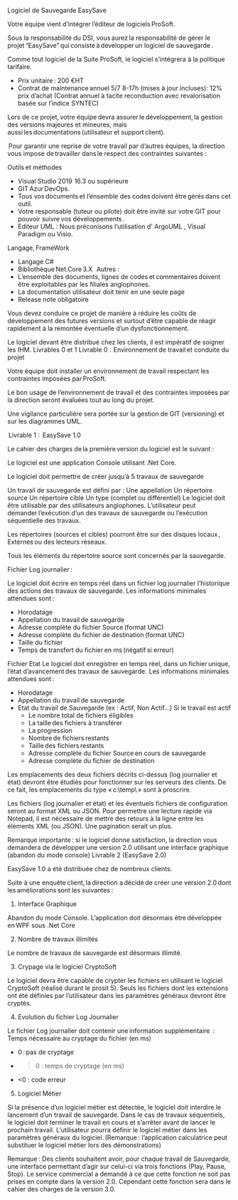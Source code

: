 Logiciel de Sauvegarde EasySave 


Votre équipe vient d’intégrer l’éditeur de logiciels ProSoft.   

Sous la responsabilité du DSI, vous aurez la responsabilité de gérer le projet “EasySave” qui consiste à développer un logiciel de sauvegarde .  

Comme tout logiciel de la Suite ProSoft, le logiciel s’intégrera à la politique tarifaire. 

- Prix unitaire : 200 €HT 
- Contrat de maintenance annuel 5/7 8-17h (mises à jour incluses):  12% prix d’achat (Contrat annuel à tacite reconduction avec revalorisation basée sur l’indice SYNTEC) 

Lors de ce projet, votre équipe devra assurer le développement, la gestion des versions majeures et mineures, mais aussi les documentations (utilisateur et support client).  

 Pour garantir une reprise de votre travail par d’autres équipes, la direction vous impose de travailler dans le respect des contraintes suivantes :  

Outils et méthodes  

- Visual Studio 2019  16.3 ou supérieure 
- GIT Azur DevOps.   
- Tous vos documents et l’ensemble des codes doivent être gérés dans cet outil.  
- Votre responsable (tuteur ou pilote) doit être invité sur votre GIT pour pouvoir suivre vos développements .
- Editeur UML :  Nous préconisons l’utilisation d' ArgoUML ,  Visual Paradigm  ou  Visio.

 Langage, FrameWork  
- Langage C#  
- Bibliothèque Net.Core 3.X   
 Autres :  
- L’ensemble des documents, lignes de codes et commentaires doivent être exploitables par les filiales anglophones.  
- La documentation utilisateur doit tenir en une seule page 
- Release note obligatoire  

 Vous devez conduire ce projet de manière à réduire les coûts de développement des futures versions et surtout d’être capable de réagir rapidement à la remontée éventuelle d’un dysfonctionnement. 

Le logiciel devant être distribué chez les clients,  il est impératif de soigner les IHM. 
Livrables 0 et 1
Livrable 0 :  Environnement de travail et conduite du projet 

Votre équipe doit installer un environnement de travail respectant les contraintes imposées par ProSoft.   

Le bon usage de l’environnement de travail et des contraintes imposées par la direction seront évaluées tout au long du projet. 

Une vigilance particulière sera portée sur la gestion de GIT (versioning) et sur les diagrammes UML. 

 Livrable 1 :  EasySave 1.0 

Le cahier des charges de la première version du logiciel est le suivant :  

Le logiciel est une application Console utilisant .Net Core. 

Le logiciel doit permettre de créer jusqu’à 5 travaux de sauvegarde 

Un travail de sauvegarde est défini par  :
Une appellation
Un répertoire source 
Un répertoire cible 
Un type (complet ou différentiel) 
Le logiciel doit être utilisable par des utilisateurs anglophones. 
L’utilisateur peut demander l’exécution d’un des travaux de sauvegarde ou l’exécution séquentielle  des travaux. 

Les répertoires (sources et cibles) pourront être sur des disques locaux , Externes ou des lecteurs réseaux.

Tous les éléments du répertoire source sont concernés par la sauvegarde. 

Fichier Log journalier : 

Le logiciel doit écrire en temps réel dans un fichier log journalier l’historique des actions des travaux de sauvegarde. Les informations minimales attendues sont : 

- Horodatage   
- Appellation du travail de sauvegarde 
- Adresse complète du fichier Source (format UNC) 
- Adresse complète du fichier de destination (format UNC) 
- Taille du fichier  
- Temps de transfert du fichier en ms (négatif si erreur)   
  

Fichier Etat 
Le logiciel doit enregistrer en temps réel, dans un fichier unique, l’état d’avancement des travaux de sauvegarde.  Les informations minimales attendues sont :   

- Horodatage  
- Appellation du travail de sauvegarde 
- Etat du travail de Sauvegarde (ex : Actif, Non Actif...) 
Si le travail est actif 
     - Le nombre total de fichiers éligibles 
     - La taille des fichiers à transférer  
     - La progression          
     - Nombre de fichiers restants   
     - Taille des fichiers restants   
     - Adresse complète du fichier Source en cours de sauvegarde 
     - Adresse complète du fichier de destination 
 

Les emplacements des deux fichiers décrits ci-dessus (log journalier et état) devront être étudiés pour fonctionner sur les serveurs des clients. De ce fait, les emplacements du type « c:\temp\ » sont à proscrire. 

Les fichiers (log journalier et état) et les éventuels fichiers de configuration seront au format XML ou JSON.  Pour permettre une lecture rapide via Notepad, il est nécessaire de mettre des retours à la ligne entre les éléments XML (ou JSON). Une pagination serait un plus. 

 Remarque importante : si le logiciel donne satisfaction, la direction vous demandera de développer une version 2.0 utilisant une interface graphique (abandon du mode console) 
 Livrable 2 (EasySave 2.0)

EasySave 1.0 a été distribuée chez de nombreux clients.  

Suite à une enquête client, la direction a décidé de créer une version 2.0 dont les améliorations sont les suivantes :  

1) Interface Graphique 

Abandon du mode Console. L’application doit désormais être développée en WPF sous .Net Core 

 2) Nombre de travaux illimités 

Le nombre de travaux de sauvegarde est désormais illimité.  

 3) Crypage via le logiciel CryptoSoft 

Le logiciel devra être capable de crypter les fichiers en utilisant le logiciel CryptoSoft (réalisé durant le prosit 5).  Seuls les fichiers dont les extensions ont été définies par l’utilisateur dans les paramètres généraux devront être cryptés. 

 4) Evolution du fichier Log Journalier 

Le fichier Log journalier doit contenir une information supplémentaire   :  Temps nécessaire au cryptage du fichier (en ms)   

- 0 : pas de cryptage  
- >0 : temps de cryptage (en ms)  
- <0 : code erreur  
 

5) Logiciel Métier 

Si la présence d’un logiciel métier est détectée, le logiciel doit interdire le lancement d’un travail de sauvegarde. Dans le cas de travaux séquentiels, le logiciel doit terminer le travail en cours et s’arrêter avant de lancer le prochain travail. L’utilisateur pourra définir le logiciel métier dans les paramètres généraux du logiciel. (Remarque : l’application calculatrice peut substituer le logiciel métier lors des démonstrations)  

 Remarque : Des clients souhaitent avoir, pour chaque travail de Sauvegarde, une interface permettant d’agir sur celui-ci via trois fonctions (Play, Pause, Stop). Le service commercial a demandé à ce que cette fonction ne soit pas prises en compte dans la version 2.0.  Cependant cette fonction sera dans le cahier des charges de la version 3.0. 
